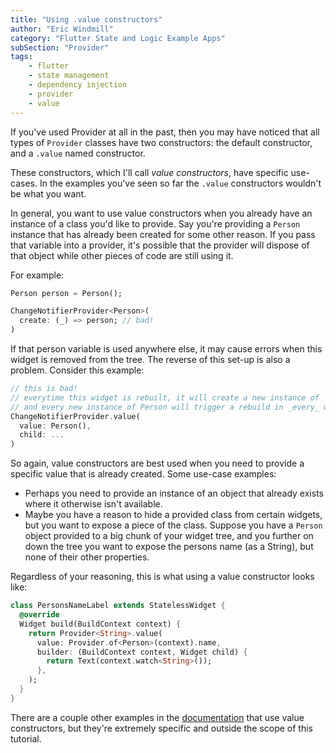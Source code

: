 ```yaml
---
title: "Using .value constructors"
author: "Eric Windmill"
category: "Flutter State and Logic Example Apps"
subSection: "Provider"
tags:
    - flutter
    - state management
    - dependency injection
    - provider
    - value
---
```


If you've used Provider at all in the past, then you may have noticed that all types of `Provider` classes have two constructors: the default constructor, and a `.value` named constructor.

These constructors, which I'll call _value constructors_, have specific use-cases. In the examples you've seen so far the `.value` constructors wouldn't be what you want. 

In general, you want to use value constructors when you already have an instance of a class you'd like to provide. Say you're providing a `Person` instance that has already been created for some other reason. If you pass that variable into a provider, it's possible that the provider will dispose of that object while other pieces of code are still using it. 

For example:

```dart
Person person = Person();

ChangeNotifierProvider<Person>(
  create: (_) => person; // bad!
)
``` 

If that person variable is used anywhere else, it may cause errors when this widget is removed from the tree. The reverse of this set-up is also a problem. Consider this example:

```dart
// this is bad! 
// everytime this widget is rebuilt, it will create a new instance of `Person`
// and every new instance of Person will trigger a rebuild in _every_ widget reading this value.
ChangeNotifierProvider.value(
  value: Person(), 
  child: ...
)
```


So again, value constructors are best used when you need to provide a specific value that is already created. Some use-case examples: 
 
- Perhaps you need to provide an instance of an object that already exists where it otherwise isn't available. 
- Maybe you have a reason to hide a provided class from certain widgets, but you want to expose a piece of the class. Suppose you have a `Person` object provided to a big chunk of your widget tree, and you further on down the tree you want to expose the persons name (as a String), but none of their other properties.

Regardless of your reasoning, this is what using a value constructor looks like:

```dart
class PersonsNameLabel extends StatelessWidget {
  @override
  Widget build(BuildContext context) {
    return Provider<String>.value(
      value: Provider.of<Person>(context).name,
      builder: (BuildContext context, Widget child) {
        return Text(context.watch<String>());
      },
    );
  }
}
```

<div class="aside">
    There are a couple other examples in the <a href="https://pub.dev/packages/provider">documentation</a> that use value constructors, but they're extremely specific and outside the scope of this tutorial.
</div>


<!-- iframe -->